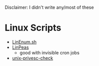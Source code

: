 Disclaimer: I didn't write any/most of these
# Linux Scripts
- [LinEnum.sh]()
- [LinPeas]()
    -  good with invisible cron jobs
- [unix-privesc-check]()